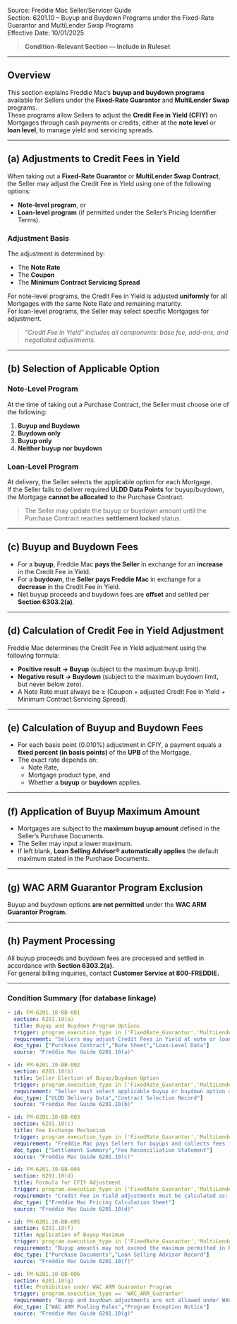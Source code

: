 Source: Freddie Mac Seller/Servicer Guide  
Section: 6201.10 – Buyup and Buydown Programs under the Fixed-Rate Guarantor and MultiLender Swap Programs  
Effective Date: 10/01/2025  

> **Condition-Relevant Section — Include in Ruleset**

---

## Overview
This section explains Freddie Mac’s **buyup and buydown programs** available for Sellers under the **Fixed-Rate Guarantor** and **MultiLender Swap** programs.  
These programs allow Sellers to adjust the **Credit Fee in Yield (CFIY)** on Mortgages through cash payments or credits, either at the **note level** or **loan level**, to manage yield and servicing spreads.

---

## (a) Adjustments to Credit Fees in Yield

When taking out a **Fixed-Rate Guarantor** or **MultiLender Swap Contract**, the Seller may adjust the Credit Fee in Yield using one of the following options:
- **Note-level program**, or  
- **Loan-level program** (if permitted under the Seller’s Pricing Identifier Terms).

### Adjustment Basis
The adjustment is determined by:
- The **Note Rate**
- The **Coupon**
- The **Minimum Contract Servicing Spread**

For note-level programs, the Credit Fee in Yield is adjusted **uniformly** for all Mortgages with the same Note Rate and remaining maturity.  
For loan-level programs, the Seller may select specific Mortgages for adjustment.

> *“Credit Fee in Yield” includes all components: base fee, add-ons, and negotiated adjustments.*

---

## (b) Selection of Applicable Option
### Note-Level Program
At the time of taking out a Purchase Contract, the Seller must choose one of the following:
1. **Buyup and Buydown**  
2. **Buydown only**  
3. **Buyup only**  
4. **Neither buyup nor buydown**

### Loan-Level Program
At delivery, the Seller selects the applicable option for each Mortgage.  
If the Seller fails to deliver required **ULDD Data Points** for buyup/buydown, the Mortgage **cannot be allocated** to the Purchase Contract.

> The Seller may update the buyup or buydown amount until the Purchase Contract reaches **settlement locked** status.

---

## (c) Buyup and Buydown Fees
- For a **buyup**, Freddie Mac **pays the Seller** in exchange for an **increase** in the Credit Fee in Yield.  
- For a **buydown**, the **Seller pays Freddie Mac** in exchange for a **decrease** in the Credit Fee in Yield.  
- Net buyup proceeds and buydown fees are **offset** and settled per **Section 6303.2(a)**.

---

## (d) Calculation of Credit Fee in Yield Adjustment
Freddie Mac determines the Credit Fee in Yield adjustment using the following formula:

- **Positive result → Buyup** (subject to the maximum buyup limit).  
- **Negative result → Buydown** (subject to the maximum buydown limit, but never below zero).  
- A Note Rate must always be ≥ (Coupon + adjusted Credit Fee in Yield + Minimum Contract Servicing Spread).

---

## (e) Calculation of Buyup and Buydown Fees
- For each basis point (0.010%) adjustment in CFIY, a payment equals a **fixed percent (in basis points)** of the **UPB** of the Mortgage.  
- The exact rate depends on:
  - Note Rate,
  - Mortgage product type, and
  - Whether a **buyup** or **buydown** applies.

---

## (f) Application of Buyup Maximum Amount
- Mortgages are subject to the **maximum buyup amount** defined in the Seller’s Purchase Documents.  
- The Seller may input a lower maximum.  
- If left blank, **Loan Selling Advisor® automatically applies** the default maximum stated in the Purchase Documents.

---

## (g) WAC ARM Guarantor Program Exclusion
Buyup and buydown options **are not permitted** under the **WAC ARM Guarantor Program.**

---

## (h) Payment Processing
All buyup proceeds and buydown fees are processed and settled in accordance with **Section 6303.2(a)**.  
For general billing inquiries, contact **Customer Service at 800-FREDDIE.**

---

### Condition Summary (for database linkage)
```yaml
- id: FM-6201.10-BB-001
  section: 6201.10(a)
  title: Buyup and Buydown Program Options
  trigger: program.execution_type in ['FixedRate_Guarantor','MultiLender_Swap']
  requirement: "Sellers may adjust Credit Fees in Yield at note or loan level through buyup or buydown programs as permitted under Purchase Documents."
  doc_type: ["Purchase Contract","Rate Sheet","Loan-Level Data"]
  source: "Freddie Mac Guide 6201.10(a)"

- id: FM-6201.10-BB-002
  section: 6201.10(b)
  title: Seller Election of Buyup/Buydown Option
  trigger: program.execution_type in ['FixedRate_Guarantor','MultiLender_Swap']
  requirement: "Seller must select applicable buyup or buydown option at the time of contract creation or loan delivery; incomplete ULDD data disqualifies loan allocation."
  doc_type: ["ULDD Delivery Data","Contract Selection Record"]
  source: "Freddie Mac Guide 6201.10(b)"

- id: FM-6201.10-BB-003
  section: 6201.10(c)
  title: Fee Exchange Mechanism
  trigger: program.execution_type in ['FixedRate_Guarantor','MultiLender_Swap']
  requirement: "Freddie Mac pays Sellers for buyups and collects fees for buydowns; net amounts are settled under Section 6303.2(a)."
  doc_type: ["Settlement Summary","Fee Reconciliation Statement"]
  source: "Freddie Mac Guide 6201.10(c)"

- id: FM-6201.10-BB-004
  section: 6201.10(d)
  title: Formula for CFIY Adjustment
  trigger: program.execution_type in ['FixedRate_Guarantor','MultiLender_Swap']
  requirement: "Credit Fee in Yield adjustments must be calculated as: Note Rate – Minimum Servicing Spread – Total CFIY – Coupon = Adjustment (bps)."
  doc_type: ["Freddie Mac Pricing Calculation Sheet"]
  source: "Freddie Mac Guide 6201.10(d)"

- id: FM-6201.10-BB-005
  section: 6201.10(f)
  title: Application of Buyup Maximum
  trigger: program.execution_type in ['FixedRate_Guarantor','MultiLender_Swap']
  requirement: "Buyup amounts may not exceed the maximum permitted in Purchase Documents; Loan Selling Advisor applies defaults if no value is provided."
  doc_type: ["Purchase Documents","Loan Selling Advisor Record"]
  source: "Freddie Mac Guide 6201.10(f)"

- id: FM-6201.10-BB-006
  section: 6201.10(g)
  title: Prohibition under WAC ARM Guarantor Program
  trigger: program.execution_type == 'WAC_ARM_Guarantor'
  requirement: "Buyup and buydown adjustments are not allowed under WAC ARM Guarantor Program."
  doc_type: ["WAC ARM Pooling Rules","Program Exception Notice"]
  source: "Freddie Mac Guide 6201.10(g)"


